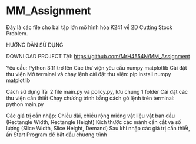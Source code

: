 # MM_Assignment
Đây là các file cho bài tập lớn mô hình hóa K241 về 2D Cutting Stock Problem.

HƯỚNG DẪN SỬ DỤNG

DOWNLOAD PROJECT TẠI: https://github.com/MrH4554N/MM_Assignment

Yêu cầu:
  Python 3.11 trở lên
  Các thư viện yêu cầu
    numpy
    matplotlib
 Cài đặt thư viện
  Mở terminal và chạy lệnh cài đặt thư viện: pip install numpy matplotlib

 Cách sử dụng
   Tải 2 file main.py và policy.py, lưu chung 1 folder
   Cài đặt các thư viện cần thiết
   Chạy chương trình bằng cách gõ lệnh trên terminal: python main.py

 Các giá trị cần nhập:
   Chiều dài, chiều rộng miếng vật liệu vật ban đầu (Rectangle Width, Rectangle Height)
   Kích thước các mảnh cần cắt và số lượng (Slice Width, Slice Height, Demand)
   Sau khi nhập các giá trị cần thiết, ấn Start Program để bắt đầu chương trình
